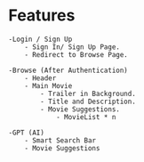 # Features
    -Login / Sign Up
        - Sign In/ Sign Up Page.
        - Redirect to Browse Page.

    -Browse (After Authentication)  
        - Header
        - Main Movie
            - Trailer in Background.
            - Title and Description.
            - Movie Suggestions.
                - MovieList * n

    -GPT (AI)
        - Smart Search Bar
        - Movie Suggestions              